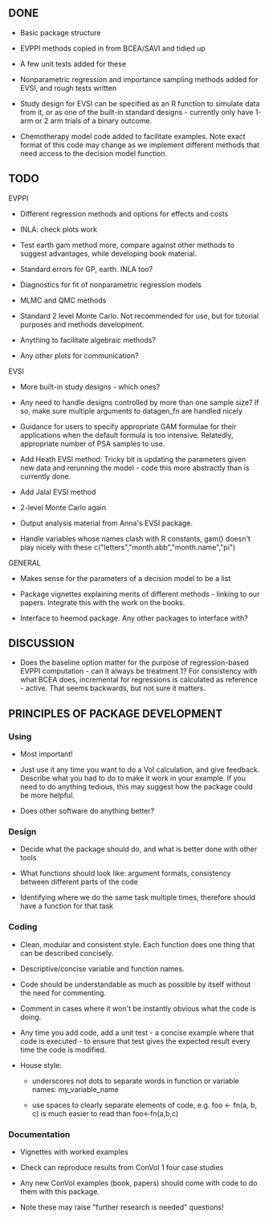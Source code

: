 ## DONE

* Basic package structure

* EVPPI methods copied in from BCEA/SAVI and tidied up

* A few unit tests added for these 

* Nonparametric regression and importance sampling methods added for EVSI, and rough tests written

* Study design for EVSI can be specified as an R function to simulate data from it, or as one of the built-in standard designs - currently only have 1-arm or 2 arm trials of a binary outcome. 

* Chemotherapy model code added to facilitate examples. Note exact format of this code may change as we implement different methods that need access to the decision model function. 


## TODO

EVPPI

* Different regression methods and options for effects and costs

* INLA: check plots work

* Test earth gam method more, compare against other methods to suggest advantages, while developing book material. 

* Standard errors for GP, earth.  INLA too?

* Diagnostics for fit of nonparametric regression models 

* MLMC and QMC methods

* Standard 2 level Monte Carlo.  Not recommended for use, but for tutorial purposes and methods development.

* Anything to facilitate algebraic methods?

* Any other plots for communication?


EVSI

* More built-in study designs - which ones? 

* Any need to handle designs controlled by more than one sample size?  If so, make sure multiple arguments to datagen_fn are handled nicely

* Guidance for users to specify appropriate GAM formulae for their applications when the default formula is too intensive.  Relatedly, appropriate number of PSA samples to use. 

* Add Heath EVSI method: Tricky bit is updating the parameters given new data and rerunning the model - code this more abstractly than is currently done.

* Add Jalal EVSI method

* 2-level Monte Carlo again

* Output analysis material from Anna's EVSI package.

* Handle variables whose names clash with R constants, gam() doesn't play nicely with these 
c("letters","month.abb","month.name","pi")



GENERAL

* Makes sense for the parameters of a decision model to be a list 

* Package vignettes explaining merits of different methods - linking to our papers.  Integrate this with the work on the books. 

* Interface to heemod package.  Any other packages to interface with?


## DISCUSSION 

* Does the baseline option matter for the purpose of regression-based EVPPI computation - can it always be treatment 1?   For consistency with what BCEA does, incremental for regressions is calculated as reference - active.  That seems backwards, but not sure it matters.



## PRINCIPLES OF PACKAGE DEVELOPMENT


### Using

* Most important!

* Just use it any time you want to do a VoI calculation, and give feedback.
Describe what you had to do to make it work in your example.  If you need to do anything tedious, this may suggest how the package could be more helpful.

* Does other software do anything better?


### Design

* Decide what the package should do, and what is better done with other tools

* What functions should look like: argument formats, consistency between different parts of the code

* Identifying where we do the same task multiple times, therefore should have a function for that task


### Coding 

* Clean, modular and consistent style.  Each function does one thing that can be described concisely.

* Descriptive/concise variable and function names.

* Code should be understandable as much as possible by itself without the need for commenting.

* Comment in cases where it won't be instantly obvious what the code is doing. 

* Any time you add code, add a unit test - a concise example where that code is executed - to ensure that test gives the expected result every time the code is modified. 

* House style: 

	- underscores not dots to separate words in function or variable names:  my_variable_name

	- use spaces to clearly separate elements of code, e.g. 
       foo <- fn(a, b, c)  is much easier to read than  foo<-fn(a,b,c) 



### Documentation 

* Vignettes with worked examples

* Check can reproduce results from ConVoI 1 four case studies

* Any new ConVoI examples (book, papers) should come with code to do them with this package. 

* Note these may raise "further research is needed" questions!
